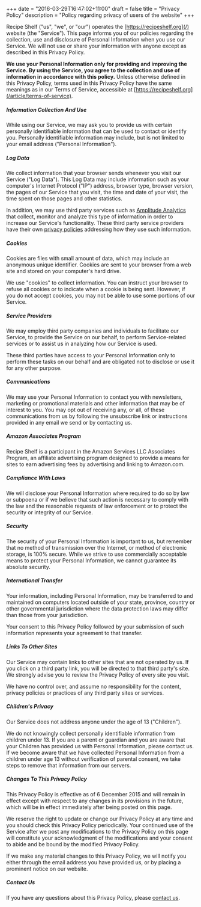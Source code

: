 +++
date = "2016-03-29T16:47:02+11:00"
draft = false
title = "Privacy Policy"
description = "Policy regarding privacy of users of the website"
+++

Recipe Shelf ("us", "we", or "our") operates the [https://recipeshelf.org](/) website (the "Service"). This page informs you of our policies regarding the collection, use and disclosure of Personal Information when you use our Service. We will not use or share your information with anyone except as described in this Privacy Policy. 

**We use your Personal Information only for providing and improving the Service. By using the Service, you agree to the collection and use of information in accordance with this policy.** Unless otherwise defined in this Privacy Policy, terms used in this Privacy Policy have the same meanings as in our Terms of Service, accessible at [https://recipeshelf.org](/article/terms-of-service).

##### Information Collection And Use

While using our Service, we may ask you to provide us with certain personally identifiable information that can be used to contact or identify you. Personally identifiable information may include, but is not limited to your email address ("Personal Information").

##### Log Data

We collect information that your browser sends whenever you visit our Service ("Log Data"). This Log Data may include information such as your computer's Internet Protocol ("IP") address, browser type, browser version, the pages of our Service that you visit, the time and date of your visit, the time spent on those pages and other statistics. 

In addition, we may use third party services such as [Amplitude Analytics](https://amplitude.com/home) that collect, monitor and analyze this type of information in order to increase our Service's functionality. These third party service providers have their own [privacy policies](https://amplitude.com/privacy) addressing how they use such information.

##### Cookies

Cookies are files with small amount of data, which may include an anonymous unique identifier. Cookies are sent to your browser from a web site and stored on your computer's hard drive.

We use "cookies" to collect information. You can instruct your browser to refuse all cookies or to indicate when a cookie is being sent. However, if you do not accept cookies, you may not be able to use some portions of our Service. 

##### Service Providers

We may employ third party companies and individuals to facilitate our Service, to provide the Service on our behalf, to perform Service-related services or to assist us in analyzing how our Service is used.

These third parties have access to your Personal Information only to perform these tasks on our behalf and are obligated not to disclose or use it for any other purpose.

##### Communications

We may use your Personal Information to contact you with newsletters, marketing or promotional materials and other information that may be of interest to you. You may opt out of receiving any, or all, of these communications from us by following the unsubscribe link or instructions provided in any email we send or by contacting us.

##### Amazon Associates Program

Recipe Shelf is a participant in the Amazon Services LLC Associates Program, an affiliate advertising program designed to provide a means for sites to earn advertising fees by advertising and linking to Amazon.com.

##### Compliance With Laws

We will disclose your Personal Information where required to do so by law or subpoena or if we believe that such action is necessary to comply with the law and the reasonable requests of law enforcement or to protect the security or integrity of our Service.

##### Security

The security of your Personal Information is important to us, but remember that no method of transmission over the Internet, or method of electronic storage, is 100% secure. While we strive to use commercially acceptable means to protect your Personal Information, we cannot guarantee its absolute security.

##### International Transfer

Your information, including Personal Information, may be transferred to and maintained on computers located outside of your state, province, country or other governmental jurisdiction where the data protection laws may differ than those from your jurisdiction.

Your consent to this Privacy Policy followed by your submission of such information represents your agreement to that transfer.

##### Links To Other Sites

Our Service may contain links to other sites that are not operated by us. If you click on a third party link, you will be directed to that third party's site. We strongly advise you to review the Privacy Policy of every site you visit.

We have no control over, and assume no responsibility for the content, privacy policies or practices of any third party sites or services.

##### Children's Privacy

Our Service does not address anyone under the age of 13 ("Children").

We do not knowingly collect personally identifiable information from children under 13. If you are a parent or guardian and you are aware that your Children has provided us with Personal Information, please contact us. If we become aware that we have collected Personal Information from a children under age 13 without verification of parental consent, we take steps to remove that information from our servers.

##### Changes To This Privacy Policy

This Privacy Policy is effective as of 6 December 2015 and will remain in effect except with respect to any changes in its provisions in the future, which will be in effect immediately after being posted on this page.

We reserve the right to update or change our Privacy Policy at any time and you should check this Privacy Policy periodically. Your continued use of the Service after we post any modifications to the Privacy Policy on this page will constitute your acknowledgment of the modifications and your consent to abide and be bound by the modified Privacy Policy.

If we make any material changes to this Privacy Policy, we will notify you either through the email address you have provided us, or by placing a prominent notice on our website.

##### Contact Us

If you have any questions about this Privacy Policy, please [contact us](mailto:support@recipeshelf.org).
